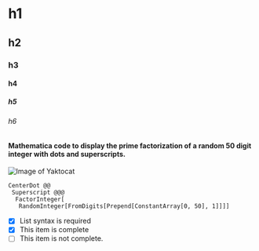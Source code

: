 # h1
## h2
### h3
#### h4
##### h5
###### h6

#### Mathematica code to display the prime factorization of a random 50 digit integer with dots and superscripts.
![Image of Yaktocat](https://octodex.github.com/images/yaktocat.png)
```
CenterDot @@ 
 Superscript @@@ 
  FactorInteger[
   RandomInteger[FromDigits[Prepend[ConstantArray[0, 50], 1]]]]
   ```
   
   - [x] List syntax is required
   - [x] This item is complete
   - [ ] This item is not complete.
